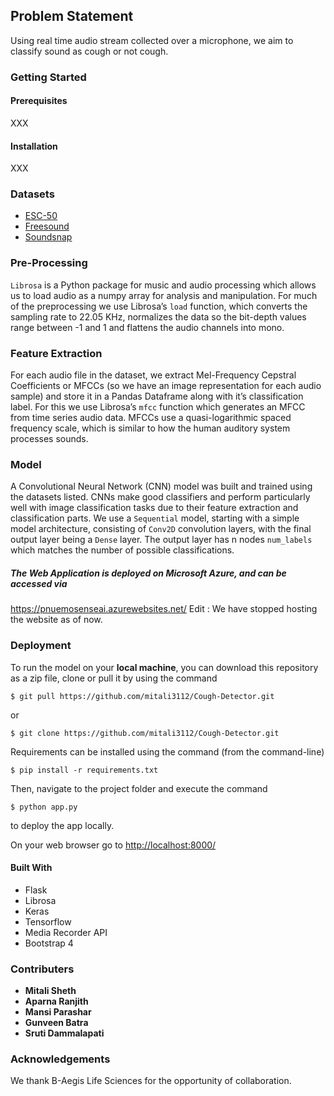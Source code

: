 ## Problem Statement
Using real time audio stream collected over a microphone, we aim to classify sound as cough or not cough. 

### Getting Started
#### Prerequisites
XXX
#### Installation
XXX

### Datasets
* [ESC-50](https://github.com/karolpiczak/ESC-50)
* [Freesound](www.freesound.org)
* [Soundsnap](www.soundsnap.com)

### Pre-Processing
`Librosa` is a Python package for music and audio processing which allows us to load audio as a numpy array for analysis and manipulation. For much of the preprocessing we use Librosa’s `load` function, which converts the sampling rate to 22.05 KHz, normalizes the data so the bit-depth values range between -1 and 1 and flattens the audio channels into mono.

### Feature Extraction
For each audio file in the dataset, we extract Mel-Frequency Cepstral Coefficients or MFCCs (so we have an image representation for each audio sample) and store it in a Pandas Dataframe along with it’s classification label. For this we use Librosa’s `mfcc` function which generates an MFCC from time series audio data. MFCCs use a quasi-logarithmic spaced frequency scale, which is similar to how the human auditory system processes sounds.

### Model
A Convolutional Neural Network (CNN) model was built and trained using the datasets listed. CNNs make good classifiers and perform particularly well with image classification tasks due to their feature extraction and classification parts. We use a `Sequential` model, starting with a simple model architecture, consisting of `Conv2D` convolution layers, with the final output layer being a `Dense` layer. The output layer has n nodes `num_labels` which matches the number of possible classifications.

##### The Web Application is deployed on Microsoft Azure, and can be accessed via 
<a href="https://pnuemosenseai.azurewebsites.net/" target="_blank">https://pnuemosenseai.azurewebsites.net/</a>
Edit : We have stopped hosting the website as of now.

### Deployment
To run the model on your <b>local machine</b>, you can download this repository as a zip file, clone or pull it by using the command
```
$ git pull https://github.com/mitali3112/Cough-Detector.git
```
or
```
$ git clone https://github.com/mitali3112/Cough-Detector.git
```
Requirements can be installed using the command (from the command-line)
```
$ pip install -r requirements.txt
```

Then, navigate to the project folder and execute the command
```
$ python app.py
```

to deploy the app locally. 

On your web browser go to <a href="http://localhost:8000/" target="_blank">http://localhost:8000/</a>

#### Built With
* Flask
* Librosa
* Keras
* Tensorflow
* Media Recorder API
* Bootstrap 4

### Contributers
* **Mitali Sheth**
* **Aparna Ranjith**
* **Mansi Parashar**
* **Gunveen Batra**
* **Sruti Dammalapati**

### Acknowledgements 
We thank B-Aegis Life Sciences for the opportunity of collaboration.

